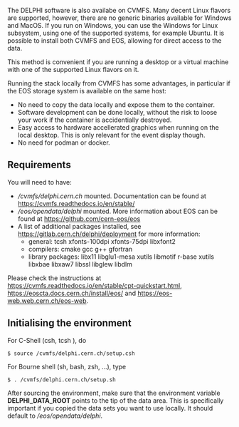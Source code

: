 The DELPHI software is also availabe on CVMFS. Many decent Linux flavors are supported, however, there are no generic binaries available for Windows and MacOS.
If you run on Windows, you can use the Windows for Linux subsystem, using one of the supported systems, for example Ubuntu. It is possible to install both CVMFS
and EOS, allowing for direct access to the data.

This method is convenient if you are running a desktop or a virtual machine with one of the supported Linux flavors on it.

Running the stack locally from CVMFS has some advantages, in particular if the EOS storage system is available on the same host:

* No need to copy the data locally and expose them to the container.
* Software development can be done locally, without the risk to loose your work if the container is accidentially destroyed.
* Easy access to hardware accellerated graphics when running on the local desktop. This is only relevant for the event display though.
* No need for podman or docker.

## Requirements
You will need to have:

* */cvmfs/delphi.cern.ch* mounted. Documentation can be found at https://cvmfs.readthedocs.io/en/stable/
* */eos/opendata/delphi* mounted. More information about EOS can be found at https://github.com/cern-eos/eos
* A list of additional packages installed, see https://gitlab.cern.ch/delphi/deployment for more information:
    * general: tcsh xfonts-100dpi xfonts-75dpi libxfont2
    * compilers: cmake gcc g++ gfortran
    * library packages: libx11 libglu1-mesa xutils libmotif r-base xutils libxbae libxaw7 libssl libglew libdlm

Please check the instructions at https://cvmfs.readthedocs.io/en/stable/cpt-quickstart.html, https://eoscta.docs.cern.ch/install/eos/ and https://eos-web.web.cern.ch/eos-web.

## Initialising the environment
For C-Shell (csh, tcsh ), do

```
$ source /cvmfs/delphi.cern.ch/setup.csh
```

For Bourne shell (sh, bash, zsh, ...), type
```
$ . /cvmfs/delphi.cern.ch/setup.sh
```

After sourcing the environment, make sure that the environment variable **DELPHI_DATA_ROOT** points to the tip of the data area. This is specifically
important if you copied the data sets you want to use locally. It should default to */eos/opendata/delphi*.
